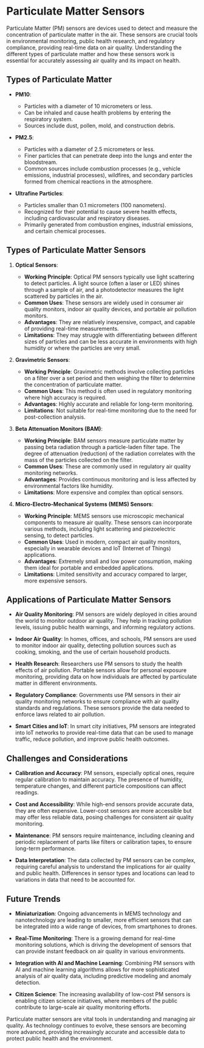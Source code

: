 # Particulate Matter Sensors

Particulate Matter (PM) sensors are devices used to detect and measure the concentration of particulate matter in the air. These sensors are crucial tools in environmental monitoring, public health research, and regulatory compliance, providing real-time data on air quality. Understanding the different types of particulate matter and how these sensors work is essential for accurately assessing air quality and its impact on health.

## Types of Particulate Matter

- **PM10**:
  - Particles with a diameter of 10 micrometers or less.
  - Can be inhaled and cause health problems by entering the respiratory system.
  - Sources include dust, pollen, mold, and construction debris.

- **PM2.5**:
  - Particles with a diameter of 2.5 micrometers or less.
  - Finer particles that can penetrate deep into the lungs and enter the bloodstream.
  - Common sources include combustion processes (e.g., vehicle emissions, industrial processes), wildfires, and secondary particles formed from chemical reactions in the atmosphere.

- **Ultrafine Particles**:
  - Particles smaller than 0.1 micrometers (100 nanometers).
  - Recognized for their potential to cause severe health effects, including cardiovascular and respiratory diseases.
  - Primarily generated from combustion engines, industrial emissions, and certain chemical processes.

## Types of Particulate Matter Sensors

1. **Optical Sensors**:
   - **Working Principle**: Optical PM sensors typically use light scattering to detect particles. A light source (often a laser or LED) shines through a sample of air, and a photodetector measures the light scattered by particles in the air.
   - **Common Uses**: These sensors are widely used in consumer air quality monitors, indoor air quality devices, and portable air pollution monitors.
   - **Advantages**: They are relatively inexpensive, compact, and capable of providing real-time measurements.
   - **Limitations**: They may struggle with differentiating between different sizes of particles and can be less accurate in environments with high humidity or where the particles are very small.

2. **Gravimetric Sensors**:
   - **Working Principle**: Gravimetric methods involve collecting particles on a filter over a set period and then weighing the filter to determine the concentration of particulate matter.
   - **Common Uses**: This method is often used in regulatory monitoring where high accuracy is required.
   - **Advantages**: Highly accurate and reliable for long-term monitoring.
   - **Limitations**: Not suitable for real-time monitoring due to the need for post-collection analysis.

3. **Beta Attenuation Monitors (BAM)**:
   - **Working Principle**: BAM sensors measure particulate matter by passing beta radiation through a particle-laden filter tape. The degree of attenuation (reduction) of the radiation correlates with the mass of the particles collected on the filter.
   - **Common Uses**: These are commonly used in regulatory air quality monitoring networks.
   - **Advantages**: Provides continuous monitoring and is less affected by environmental factors like humidity.
   - **Limitations**: More expensive and complex than optical sensors.

4. **Micro-Electro-Mechanical Systems (MEMS) Sensors**:
   - **Working Principle**: MEMS sensors use microscopic mechanical components to measure air quality. These sensors can incorporate various methods, including light scattering and piezoelectric sensing, to detect particles.
   - **Common Uses**: Used in modern, compact air quality monitors, especially in wearable devices and IoT (Internet of Things) applications.
   - **Advantages**: Extremely small and low power consumption, making them ideal for portable and embedded applications.
   - **Limitations**: Limited sensitivity and accuracy compared to larger, more expensive sensors.

## Applications of Particulate Matter Sensors

- **Air Quality Monitoring**: PM sensors are widely deployed in cities around the world to monitor outdoor air quality. They help in tracking pollution levels, issuing public health warnings, and informing regulatory actions.
  
- **Indoor Air Quality**: In homes, offices, and schools, PM sensors are used to monitor indoor air quality, detecting pollution sources such as cooking, smoking, and the use of certain household products.

- **Health Research**: Researchers use PM sensors to study the health effects of air pollution. Portable sensors allow for personal exposure monitoring, providing data on how individuals are affected by particulate matter in different environments.

- **Regulatory Compliance**: Governments use PM sensors in their air quality monitoring networks to ensure compliance with air quality standards and regulations. These sensors provide the data needed to enforce laws related to air pollution.

- **Smart Cities and IoT**: In smart city initiatives, PM sensors are integrated into IoT networks to provide real-time data that can be used to manage traffic, reduce pollution, and improve public health outcomes.

## Challenges and Considerations

- **Calibration and Accuracy**: PM sensors, especially optical ones, require regular calibration to maintain accuracy. The presence of humidity, temperature changes, and different particle compositions can affect readings.

- **Cost and Accessibility**: While high-end sensors provide accurate data, they are often expensive. Lower-cost sensors are more accessible but may offer less reliable data, posing challenges for consistent air quality monitoring.

- **Maintenance**: PM sensors require maintenance, including cleaning and periodic replacement of parts like filters or calibration tapes, to ensure long-term performance.

- **Data Interpretation**: The data collected by PM sensors can be complex, requiring careful analysis to understand the implications for air quality and public health. Differences in sensor types and locations can lead to variations in data that need to be accounted for.

## Future Trends

- **Miniaturization**: Ongoing advancements in MEMS technology and nanotechnology are leading to smaller, more efficient sensors that can be integrated into a wide range of devices, from smartphones to drones.

- **Real-Time Monitoring**: There is a growing demand for real-time monitoring solutions, which is driving the development of sensors that can provide instant feedback on air quality in various environments.

- **Integration with AI and Machine Learning**: Combining PM sensors with AI and machine learning algorithms allows for more sophisticated analysis of air quality data, including predictive modeling and anomaly detection.

- **Citizen Science**: The increasing availability of low-cost PM sensors is enabling citizen science initiatives, where members of the public contribute to large-scale air quality monitoring efforts.

Particulate matter sensors are vital tools in understanding and managing air quality. As technology continues to evolve, these sensors are becoming more advanced, providing increasingly accurate and accessible data to protect public health and the environment.
